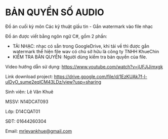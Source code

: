 # BẢN QUYỀN SỐ AUDIO
Đồ án cuối kỳ môn Các kỹ thuật giấu tin - Gắn watermark vào file nhạc 

Đồ án được viết bằng ngôn ngữ C#, gồm 2 phần:
  + TẢI NHẠC: nhạc có sẵn trong GoogleDrive, khi tải về thì được gắn watermark thể hiện file wav có chủ sở hữu là công ty TNHH KhueChin
  + KIỂM TRA BẢN QUYỀN: Người dùng kiểm tra bản quyền của file.

Video hướng dẫn sử dụng: https://www.youtube.com/watch?v=jUFJjJimxgk

Link download project: https://drive.google.com/file/d/1EzKUAk7f-l-uIDyO_sume2eqlCM43LDz/view?usp=sharing

Sinh viên: Lê Văn Khuê

MSSV: N14DCAT093

Lớp: D14CQAT01

SĐT: 01644260304

Email: mrlevankhue@gmail.com
